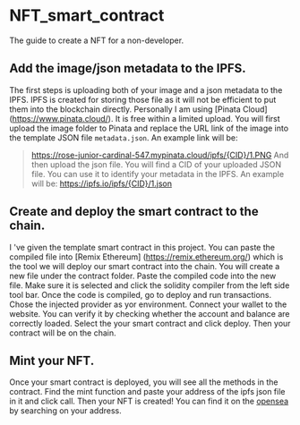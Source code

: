 # NFT_smart_contract
The guide to create a NFT for a non-developer.


## Add the image/json metadata to the IPFS.
 The first steps is uploading both of your image and a json metadata to the IPFS. IPFS is created for storing those file as it will not be efficient to put them into the blockchain directly. Personally I am using [Pinata Cloud] (https://www.pinata.cloud/). It is free within a limited upload. You will first upload the image folder to Pinata and replace the URL link of the image into the template JSON file `metadata.json`. An example link will be: 
 > https://rose-junior-cardinal-547.mypinata.cloud/ipfs/{CID}/1.PNG
 And then upload the json file.
 You will find a CID of your uploaded JSON file. You can use it to identify your metadata in the IPFS. An example will be: 
 > https://ipfs.io/ipfs/{CID}/1.json

## Create and deploy the smart contract to the chain.
I 've given the template smart contract in this project. You can paste the compiled file into [Remix Ethereum] (https://remix.ethereum.org/) which is the tool we will deploy our smart contract into the chain. You will create a new file under the contract folder. Paste the compiled code into the new file. Make sure it is selected and click the solidity compiler from the left side tool bar. Once the code is compiled, go to deploy and run transactions. Chose the injected provider as yor environment. Connect your wallet to the website. You can verify it by checking whether the account and balance are correctly loaded.  Select the your smart contract and click deploy. Then your contract will be on the chain.

## Mint your NFT.
Once your smart contract is deployed, you will see all the methods in the contract. Find the mint function and paste your address of the ipfs json file in it and click call. Then your NFT is created! You can find it on the [opensea](https://opensea.io/) by searching on your address. 


